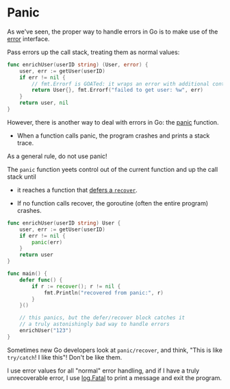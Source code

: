 # Panic

As we've seen, the proper way to handle errors in Go is to make use of the [error](https://golang.org/pkg/errors/) interface.

Pass errors up the call stack, treating them as normal values:

```go
func enrichUser(userID string) (User, error) {
    user, err := getUser(userID)
    if err != nil {
        // fmt.Errorf is GOATed: it wraps an error with additional context
        return User{}, fmt.Errorf("failed to get user: %w", err)
    }
    return user, nil
}
```

However, there is another way to deal with errors in Go: the [panic](https://golang.org/ref/spec#Handling_panics) function.

- When a function calls panic, the program crashes and prints a stack trace.

As a general rule, do not use panic!

The `panic` function yeets control out of the current function and up the call stack until

- it reaches a function that [defers a `recover`](https://go.dev/blog/defer-panic-and-recover).

- If no function calls recover, the goroutine (often the entire program) crashes.

```go
func enrichUser(userID string) User {
    user, err := getUser(userID)
    if err != nil {
        panic(err)
    }
    return user
}

func main() {
    defer func() {
        if r := recover(); r != nil {
            fmt.Println("recovered from panic:", r)
        }
    }()

    // this panics, but the defer/recover block catches it
    // a truly astonishingly bad way to handle errors
    enrichUser("123")
}
```

Sometimes new Go developers look at `panic/recover`, and think, "This is like `try/catch`! I like this"! Don't be like them.

I use error values for all "normal" error handling, and if I have a truly unrecoverable error, I use [log.Fatal](https://golang.org/pkg/log/#Fatal) to print a message and exit the program.
